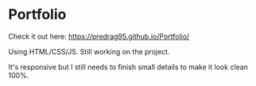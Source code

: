 # Portfolio

Check it out here: https://predrag95.github.io/Portfolio/  
 
Using HTML/CSS/JS. Still working on the project.

It's responsive but I still needs to finish small details to make it look clean 100%.  
 
